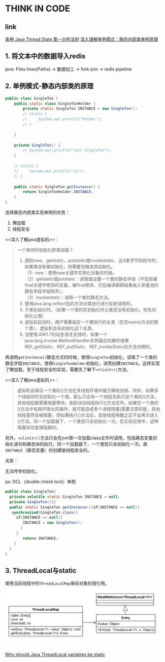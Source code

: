 # THINK IN CODE

## link

[各种 Java Thread State 第一分析法则](https://www.cnblogs.com/zhengyun_ustc/archive/2013/03/18/tda.html)
[深入理解单例模式：静态内部类单例原理](https://blog.csdn.net/mnb65482/article/details/80458571)


## 1. 将文本中的数据导入redis

java: Files.lines(Paths) -> 数据加工 -> fork-join -> redis pipeline


## 2. 单例模式-静态内部类的原理

~~~java
public class SingleTon {
    public static class SingleTonHolder {
        private static SingleTon INSTANCE = new SingleTon();
        // static {
        //     System.out.println("holder");
        // }

    }

    private SingleTon() {
        // System.out.println("init SingleTon");
    }

    // static {
    //     System.out.println("in");
    // }

    public static SingleTon getInstance() {
        return SingleTonHolder.INSTANCE;
    }
}

~~~

选择静态内部类实现单例的优势： 
1. 懒加载
2. 线程安全

<<深入了解java虚拟机>>：
> 一个类何时初始化即类加载？
>1. 遇到new、getstatic、putstatic或invokestatic、这4条字节码指令时，如果类没有被初始化，则需要先触发其初始化。  
（1）new：使用new关键字实例化对象的时候。   
（2）getstatic或putstatic：读取或设置一个类的静态字段（不包括被final关键字修饰的变量，被final修饰、已在编译期把结果放入常量池的静态字段字段除外）。  
（3）invokestatic：调用一个类的静态方法。  
>2. 使用java.lang.reflect包的方法对类进行进行反射调用时。
>3. 子类初始化时。（如果一个类的在初始化时父类还没有初始化，则先初始化父类）
>4. 虚拟机启动时，用户需要指定一个要执行的主类（包含main()方法的那个类），虚拟机会先初始化这个主类。
>5. 当使用JDK1.7的动态语言支持时，如果一个java.lang.invoke.MethodHandler实例最后的解析结果REF_getStatic、REF_putStatic、REF_invokeStatic的方法句柄时。



再调用`getInstance()`静态方式的时候，使得`SingleTon`初始化，读取了一个类的静态字段`INSTANCE`，使得`SingleTonHolder`初始化，进而创建`INSTANCE`。这样实现了懒加载。至于线程安全的实现，需要先了解下`<clinit>()`方法。

<<深入了解java虚拟机>>：
>虚拟机会保证一个类的<clinit>()方法在多线程环境中被正确地加锁、同步，如果多个线程同时去初始化一个类，那么只会有一个线程去执行这个类的<clinit>()方法，其他线程都需要阻塞等待，直到活动线程执行<clinit>()方法完毕。如果在一个类的<clinit>()方法中有耗时很长的操作，就可能造成多个进程阻塞(需要注意的是，其他线程虽然会被阻塞，但如果执行<clinit>()方法后，其他线程唤醒之后不会再次进入<clinit>()方法。同一个加载器下，一个类型只会初始化一次。在实际应用中，这种阻塞往往是很隐蔽的。

另外，`<clinit>()`方法只会在jvm第一次加载class文件时调用，包括静态变量初始化语句和静态块的执行。同一个加载器下，一个类型只会初始化一次。故`INSTANCE`（静态变量）的创建是线程安全的。

劣势：

无法传参初始化。

ps: DCL（double check lock）单例

```java
public class SingleTon{
  private volatile static SingleTon INSTANCE = null;
  private SingleTon(){}
  public static SingleTon getInstance(){if(INSTANCE == null){
   synchronized(SingleTon.class){
     if(INSTANCE == null){ 
        INSTANCE = new SingleTon();
       } 
     } 
        return INSTANCE; 
    } 
  }
}
```

## 3. ThreadLocal与static

使用当前线程中的`ThreadLocalMap`保存对象的弱引用。
<img src="img/threadlocal.png"/>

[Why should Java ThreadLocal variables be static](https://stackoverflow.com/questions/2784009/why-should-java-threadlocal-variables-be-static)



